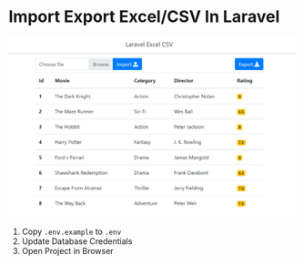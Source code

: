 # Import Export Excel/CSV In Laravel 
<p align="center"><img src="https://github.com/ultimateakash/laravel-excel-csv/blob/master/public/images/laravel-excel-csv.png"></p> 

1. Copy `.env.example` to `.env`
2. Update Database Credentials
3. Open Project in Browser
